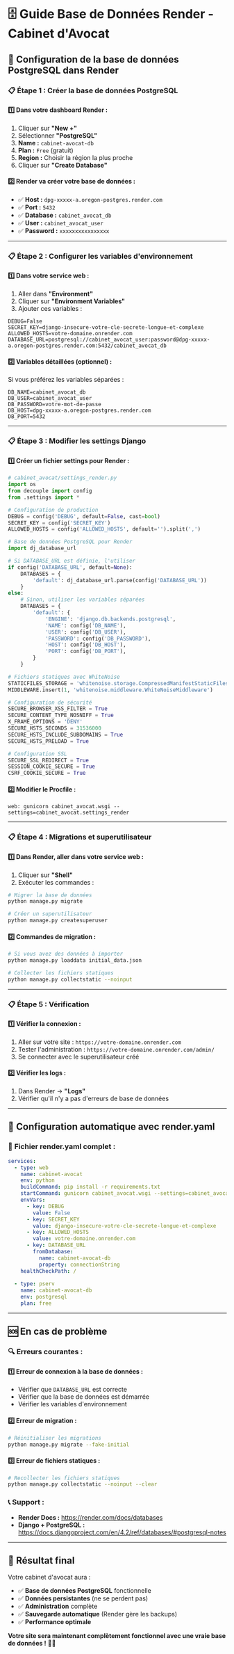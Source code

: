 # 🗄️ Guide Base de Données Render - Cabinet d'Avocat

## 🎯 **Configuration de la base de données PostgreSQL dans Render**

### 📋 **Étape 1 : Créer la base de données PostgreSQL**

#### **1️⃣ Dans votre dashboard Render :**
1. Cliquer sur **"New +"**
2. Sélectionner **"PostgreSQL"**
3. **Name :** `cabinet-avocat-db`
4. **Plan :** `Free` (gratuit)
5. **Region :** Choisir la région la plus proche
6. Cliquer sur **"Create Database"**

#### **2️⃣ Render va créer votre base de données :**
- ✅ **Host :** `dpg-xxxxx-a.oregon-postgres.render.com`
- ✅ **Port :** `5432`
- ✅ **Database :** `cabinet_avocat_db`
- ✅ **User :** `cabinet_avocat_user`
- ✅ **Password :** `xxxxxxxxxxxxxxxx`

---

### 📋 **Étape 2 : Configurer les variables d'environnement**

#### **1️⃣ Dans votre service web :**
1. Aller dans **"Environment"**
2. Cliquer sur **"Environment Variables"**
3. Ajouter ces variables :

```
DEBUG=False
SECRET_KEY=django-insecure-votre-cle-secrete-longue-et-complexe
ALLOWED_HOSTS=votre-domaine.onrender.com
DATABASE_URL=postgresql://cabinet_avocat_user:password@dpg-xxxxx-a.oregon-postgres.render.com:5432/cabinet_avocat_db
```

#### **2️⃣ Variables détaillées (optionnel) :**
Si vous préférez les variables séparées :
```
DB_NAME=cabinet_avocat_db
DB_USER=cabinet_avocat_user
DB_PASSWORD=votre-mot-de-passe
DB_HOST=dpg-xxxxx-a.oregon-postgres.render.com
DB_PORT=5432
```

---

### 📋 **Étape 3 : Modifier les settings Django**

#### **1️⃣ Créer un fichier settings pour Render :**
```python
# cabinet_avocat/settings_render.py
import os
from decouple import config
from .settings import *

# Configuration de production
DEBUG = config('DEBUG', default=False, cast=bool)
SECRET_KEY = config('SECRET_KEY')
ALLOWED_HOSTS = config('ALLOWED_HOSTS', default='').split(',')

# Base de données PostgreSQL pour Render
import dj_database_url

# Si DATABASE_URL est définie, l'utiliser
if config('DATABASE_URL', default=None):
    DATABASES = {
        'default': dj_database_url.parse(config('DATABASE_URL'))
    }
else:
    # Sinon, utiliser les variables séparées
    DATABASES = {
        'default': {
            'ENGINE': 'django.db.backends.postgresql',
            'NAME': config('DB_NAME'),
            'USER': config('DB_USER'),
            'PASSWORD': config('DB_PASSWORD'),
            'HOST': config('DB_HOST'),
            'PORT': config('DB_PORT'),
        }
    }

# Fichiers statiques avec WhiteNoise
STATICFILES_STORAGE = 'whitenoise.storage.CompressedManifestStaticFilesStorage'
MIDDLEWARE.insert(1, 'whitenoise.middleware.WhiteNoiseMiddleware')

# Configuration de sécurité
SECURE_BROWSER_XSS_FILTER = True
SECURE_CONTENT_TYPE_NOSNIFF = True
X_FRAME_OPTIONS = 'DENY'
SECURE_HSTS_SECONDS = 31536000
SECURE_HSTS_INCLUDE_SUBDOMAINS = True
SECURE_HSTS_PRELOAD = True

# Configuration SSL
SECURE_SSL_REDIRECT = True
SESSION_COOKIE_SECURE = True
CSRF_COOKIE_SECURE = True
```

#### **2️⃣ Modifier le Procfile :**
```
web: gunicorn cabinet_avocat.wsgi --settings=cabinet_avocat.settings_render
```

---

### 📋 **Étape 4 : Migrations et superutilisateur**

#### **1️⃣ Dans Render, aller dans votre service web :**
1. Cliquer sur **"Shell"**
2. Exécuter les commandes :

```bash
# Migrer la base de données
python manage.py migrate

# Créer un superutilisateur
python manage.py createsuperuser
```

#### **2️⃣ Commandes de migration :**
```bash
# Si vous avez des données à importer
python manage.py loaddata initial_data.json

# Collecter les fichiers statiques
python manage.py collectstatic --noinput
```

---

### 📋 **Étape 5 : Vérification**

#### **1️⃣ Vérifier la connexion :**
1. Aller sur votre site : `https://votre-domaine.onrender.com`
2. Tester l'administration : `https://votre-domaine.onrender.com/admin/`
3. Se connecter avec le superutilisateur créé

#### **2️⃣ Vérifier les logs :**
1. Dans Render → **"Logs"**
2. Vérifier qu'il n'y a pas d'erreurs de base de données

---

## 🔧 **Configuration automatique avec render.yaml**

### 📝 **Fichier render.yaml complet :**
```yaml
services:
  - type: web
    name: cabinet-avocat
    env: python
    buildCommand: pip install -r requirements.txt
    startCommand: gunicorn cabinet_avocat.wsgi --settings=cabinet_avocat.settings_render
    envVars:
      - key: DEBUG
        value: False
      - key: SECRET_KEY
        value: django-insecure-votre-cle-secrete-longue-et-complexe
      - key: ALLOWED_HOSTS
        value: votre-domaine.onrender.com
      - key: DATABASE_URL
        fromDatabase:
          name: cabinet-avocat-db
          property: connectionString
    healthCheckPath: /
    
  - type: pserv
    name: cabinet-avocat-db
    env: postgresql
    plan: free
```

---

## 🆘 **En cas de problème**

### 🔍 **Erreurs courantes :**

#### **1️⃣ Erreur de connexion à la base de données :**
- Vérifier que `DATABASE_URL` est correcte
- Vérifier que la base de données est démarrée
- Vérifier les variables d'environnement

#### **2️⃣ Erreur de migration :**
```bash
# Réinitialiser les migrations
python manage.py migrate --fake-initial
```

#### **3️⃣ Erreur de fichiers statiques :**
```bash
# Recollecter les fichiers statiques
python manage.py collectstatic --noinput --clear
```

### 📞 **Support :**
- **Render Docs :** https://render.com/docs/databases
- **Django + PostgreSQL :** https://docs.djangoproject.com/en/4.2/ref/databases/#postgresql-notes

---

## 🎉 **Résultat final**

Votre cabinet d'avocat aura :
- ✅ **Base de données PostgreSQL** fonctionnelle
- ✅ **Données persistantes** (ne se perdent pas)
- ✅ **Administration** complète
- ✅ **Sauvegarde automatique** (Render gère les backups)
- ✅ **Performance optimale**

**Votre site sera maintenant complètement fonctionnel avec une vraie base de données !** 🚀✨
